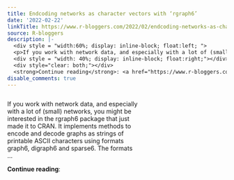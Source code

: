 ```yaml
---
title: Endcoding networks as character vectors with ‘rgraph6’
date: '2022-02-22'
linkTitle: https://www.r-bloggers.com/2022/02/endcoding-networks-as-character-vectors-with-rgraph6/
source: R-bloggers
description: |-
  <div style = "width:60%; display: inline-block; float:left; ">
  <p>If you work with network data, and especially with a lot of (small) networks, you might be interested in the rgraph6 package that just made it to CRAN. It implements methods to encode and decode graphs as strings of printable ASCII characters using formats graph6, digraph6 and sparse6. The formats ...</p></div>
  <div style = "width: 40%; display: inline-block; float:right;"></div>
  <div style="clear: both;"></div>
  <strong>Continue reading</strong>: <a href="https://www.r-bloggers.com/2022/02/endcoding-networks-as-character-vectors-wi ...
disable_comments: true
---
```

<div style = "width:60%; display: inline-block; float:left; ">
<p>If you work with network data, and especially with a lot of (small) networks, you might be interested in the rgraph6 package that just made it to CRAN. It implements methods to encode and decode graphs as strings of printable ASCII characters using formats graph6, digraph6 and sparse6. The formats ...</p></div>
<div style = "width: 40%; display: inline-block; float:right;"></div>
<div style="clear: both;"></div>
<strong>Continue reading</strong>: <a href="https://www.r-bloggers.com/2022/02/endcoding-networks-as-character-vectors-wi ...